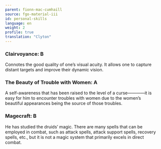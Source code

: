 ```yaml
---
parent: fionn-mac-cumhaill
source: fgo-material-iii
id: personal-skills
language: en
weight: 2
profile: true
translation: "Clyton"
---
```


### Clairvoyance: B

Connotes the good quality of one’s visual acuity. It allows one to capture distant targets and improve their dynamic vision.

### The Beauty of Trouble with Women: A

A self-awareness that has been raised to the level of a curse————it is easy for him to encounter troubles with women due to the women’s beautiful appearances being the source of those troubles.

### Magecraft: B

He has studied the druids’ magic. There are many spells that can be employed in combat, such as attack spells, attack support spells, recovery spells, etc., but it is not a magic system that primarily excels in direct combat.
